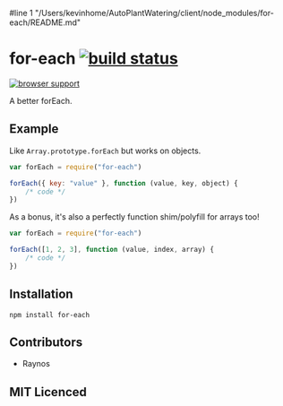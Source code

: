 #line 1 "/Users/kevinhome/AutoPlantWatering/client/node_modules/for-each/README.md"
# for-each [![build status][1]][2]

[![browser support][3]][4]

A better forEach.

## Example

Like `Array.prototype.forEach` but works on objects.

```js
var forEach = require("for-each")

forEach({ key: "value" }, function (value, key, object) {
    /* code */
})
```

As a bonus, it's also a perfectly function shim/polyfill for arrays too!

```js
var forEach = require("for-each")

forEach([1, 2, 3], function (value, index, array) {
    /* code */
})
```

## Installation

`npm install for-each`

## Contributors

 - Raynos

## MIT Licenced

  [1]: https://secure.travis-ci.org/Raynos/for-each.png
  [2]: http://travis-ci.org/Raynos/for-each
  [3]: https://ci.testling.com/Raynos/for-each.png
  [4]: https://ci.testling.com/Raynos/for-each

